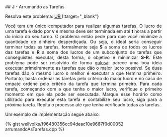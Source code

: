  <div id="arrumando">
 
 </div>
## J - Arrumando as Tarefas

Resolva este problema:
[URI][uri-1704]{:target="_blank"}

<p align="justify">
Você tem um único computador para realizar algumas tarefas. O lucro de uma tarefa é dado por <b>v</b> e mesma deve ser terminada em até <b>t</b> horas a partir do início do seu turno. O problema então pede para que você minimize a quantidade de dinheiro desperdiçada. Ou seja, o ideal seria conseguir terminar todas as tarefas, formalmente seja <b>S</b> a soma de todos os lucros das tarefas e <b>R</b> a soma dos lucros de um subconjunto de tarefas que conseguistes executar, desta forma, o objetivo é minimizar <b>S-R</b>. Este problema pode ser resolvido de forma <a href="http://www.ic.unicamp.br/~rocha/msc/complex/algoritmosGulososFinal.pdf">gulosa</a>: parece uma boa ideia executar primeiramente as tarefas que dão o maior lucro possível. Se duas tarefas dão o mesmo lucro o melhor é executar a que termina primeiro. Portanto, basta ordenar as tarefas pelo critério do maior lucro e no caso de empate ordene pelo critério da tarefa que termina primeiro. Para cada tarefa, começando com a que tenha o maior lucro, verifique o primeiro momento em que ela pode ser executada. Marque esse horário como utilizado para executar esta tarefa e contabilize seu lucro, siga para a próxima tarefa. Repita o processo até que tenha verificado todas as tarefas.
</p>

Um exemplo de implementação segue abaixo:

{% gist wellvolks/f96480356cc94deac10e9687f0d00052 arrumandoAsTarefas.cpp %}


[uri-1704]:		https://www.urionlinejudge.com.br/judge/pt/problems/view/1704

